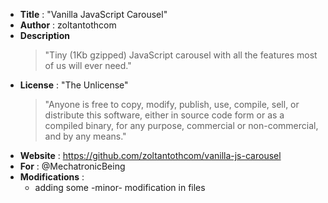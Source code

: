 ﻿- **Title** : "Vanilla JavaScript Carousel"
- **Author** : zoltantothcom
- **Description**  
  > "Tiny (1Kb gzipped) JavaScript carousel with all the features most of us will ever need."  
- **License** : "The Unlicense"
  > "Anyone is free to copy, modify, publish, use, compile, sell, or distribute this software, either in source code form or as a compiled binary, for any purpose, commercial or non-commercial, and by any means."  
- **Website** : https://github.com/zoltantothcom/vanilla-js-carousel  
- **For** : @MechatronicBeing  
- **Modifications** :  
  - adding some -minor- modification in files
